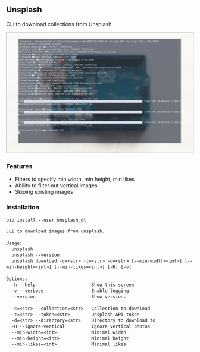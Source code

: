 ## Unsplash

CLI to download collections from Unsplash

![Screenshot](./screenshot.png)

### Features

- Filters to specify min width, min height, min likes
- Ability to filter out vertical images
- Skiping existing images

### Installation

```
pip install --user unsplash_dl
```

```
CLI to download images from unsplash.

Usage:
  unsplash
  unsplash --version
  unsplash download -c=<str> -t=<str> -d=<str> [--min-width=<int>] [--min-height=<int>] [--min-likes=<int>] [-H] [-v]

Options:
  -h --help                     Show this screen
  -v --verbose                  Enable logging
  --version                     Show version.

  -c=<str> --collection=<str>   Collection to download
  -t=<str> --token=<str>        Unsplash API token
  -d=<str> --directory=<str>    Directory to download to
  -H --ignore-vertical          Ignore vertical photos
  --min-width=<int>             Minimal width
  --min-height=<int>            Minimal height
  --min-likes=<int>             Minimal likes
```
